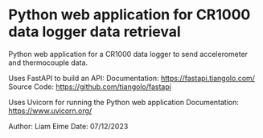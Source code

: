 # Python web application for CR1000 data logger data retrieval
Python web application for a CR1000 data logger to send accelerometer and thermocouple data.

Uses FastAPI to build an API:
    Documentation: https://fastapi.tiangolo.com/
    Source Code: https://github.com/tiangolo/fastapi

Uses Uvicorn for running the Python web application
    Documentation: https://www.uvicorn.org/

Author: Liam Eime
Date: 07/12/2023

